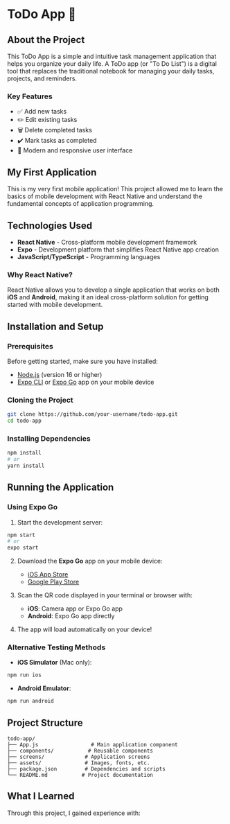 # ToDo App 📝

## About the Project

This ToDo App is a simple and intuitive task management application that helps you organize your daily life. A ToDo app (or "To Do List") is a digital tool that replaces the traditional notebook for managing your daily tasks, projects, and reminders.

### Key Features
- ✅ Add new tasks
- ✏️ Edit existing tasks
- 🗑️ Delete completed tasks
- ✔️ Mark tasks as completed
- 📱 Modern and responsive user interface

## My First Application

This is my very first mobile application! This project allowed me to learn the basics of mobile development with React Native and understand the fundamental concepts of application programming.

## Technologies Used

- **React Native** - Cross-platform mobile development framework
- **Expo** - Development platform that simplifies React Native app creation
- **JavaScript/TypeScript** - Programming languages

### Why React Native?

React Native allows you to develop a single application that works on both **iOS** and **Android**, making it an ideal cross-platform solution for getting started with mobile development.

## Installation and Setup

### Prerequisites

Before getting started, make sure you have installed:
- [Node.js](https://nodejs.org/) (version 16 or higher)
- [Expo CLI](https://docs.expo.dev/get-started/installation/) or [Expo Go](https://expo.dev/client) app on your mobile device

### Cloning the Project

```bash
git clone https://github.com/your-username/todo-app.git
cd todo-app
```

### Installing Dependencies

```bash
npm install
# or
yarn install
```

## Running the Application

### Using Expo Go

1. Start the development server:
```bash
npm start
# or
expo start
```

2. Download the **Expo Go** app on your mobile device:
   - [iOS App Store](https://apps.apple.com/app/expo-go/id982107779)
   - [Google Play Store](https://play.google.com/store/apps/details?id=host.exp.exponent)

3. Scan the QR code displayed in your terminal or browser with:
   - **iOS**: Camera app or Expo Go app
   - **Android**: Expo Go app directly

4. The app will load automatically on your device!

### Alternative Testing Methods

- **iOS Simulator** (Mac only):
```bash
npm run ios
```

- **Android Emulator**:
```bash
npm run android
```

## Project Structure

```
todo-app/
├── App.js                 # Main application component
├── components/           # Reusable components
├── screens/             # Application screens
├── assets/              # Images, fonts, etc.
├── package.json         # Dependencies and scripts
└── README.md           # Project documentation
```

## What I Learned

Through this project, I gained experience with:
